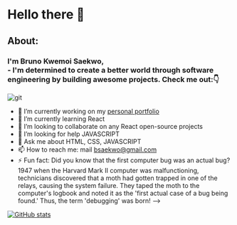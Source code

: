 # Hello there 👋
## About:
### I'm Bruno Kwemoi Saekwo,<br>- I'm determined to create a better world through software engineering by building awesome projects. Check me out:👇
![git](https://github.com/user-attachments/assets/9e17d5b1-8c8d-436c-89cb-ea5e86e9fa92)

- 🔭 I’m currently working on my [personal portfolio](https://brunokwemoi.netlify.app/)
- 🌱 I’m currently learning React
- 👯 I’m looking to collaborate on any React open-source projects
- 🤔 I’m looking for help JAVASCRIPT
- 💬 Ask me about HTML, CSS, JAVASCRIPT
- 📫 How to reach me: mail bsaekwo@gmail.com
- ⚡ Fun fact: Did you know that the first computer bug was an actual bug? 1947 when the Harvard Mark II computer was malfunctioning, technicians discovered that a moth had gotten trapped in one of the relays, causing the system failure. They taped the moth to the computer's logbook and noted it as the 'first actual case of a bug being found.' Thus, the term 'debugging' was born!
-->

[![GitHub stats](https://github-readme-stats.vercel.app/api?username=bruno-kwemoi&theme=nightowl)](https://github.com/bruno-kwemoi/github-readme-stats)
